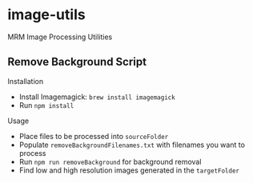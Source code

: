 # image-utils
MRM Image Processing Utilities

##  Remove Background Script
Installation
- Install Imagemagick: `brew install imagemagick`
- Run `npm install`

Usage
- Place files to be processed into `sourceFolder`
- Populate `removeBackgroundFilenames.txt` with filenames you want to process
- Run `npm run removeBackground` for background removal
- Find low and high resolution images generated in the `targetFolder`
